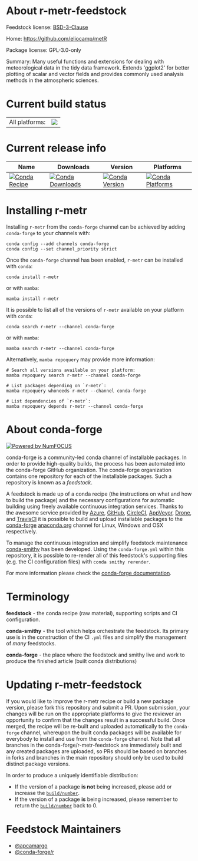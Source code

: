 About r-metr-feedstock
======================

Feedstock license: [BSD-3-Clause](https://github.com/conda-forge/r-metr-feedstock/blob/main/LICENSE.txt)

Home: https://github.com/eliocamp/metR

Package license: GPL-3.0-only

Summary: Many useful functions and extensions for dealing with meteorological data in the tidy data framework. Extends 'ggplot2' for better plotting of scalar and vector fields and provides commonly used analysis methods in the atmospheric sciences.

Current build status
====================


<table><tr><td>All platforms:</td>
    <td>
      <a href="https://dev.azure.com/conda-forge/feedstock-builds/_build/latest?definitionId=4236&branchName=main">
        <img src="https://dev.azure.com/conda-forge/feedstock-builds/_apis/build/status/r-metr-feedstock?branchName=main">
      </a>
    </td>
  </tr>
</table>

Current release info
====================

| Name | Downloads | Version | Platforms |
| --- | --- | --- | --- |
| [![Conda Recipe](https://img.shields.io/badge/recipe-r--metr-green.svg)](https://anaconda.org/conda-forge/r-metr) | [![Conda Downloads](https://img.shields.io/conda/dn/conda-forge/r-metr.svg)](https://anaconda.org/conda-forge/r-metr) | [![Conda Version](https://img.shields.io/conda/vn/conda-forge/r-metr.svg)](https://anaconda.org/conda-forge/r-metr) | [![Conda Platforms](https://img.shields.io/conda/pn/conda-forge/r-metr.svg)](https://anaconda.org/conda-forge/r-metr) |

Installing r-metr
=================

Installing `r-metr` from the `conda-forge` channel can be achieved by adding `conda-forge` to your channels with:

```
conda config --add channels conda-forge
conda config --set channel_priority strict
```

Once the `conda-forge` channel has been enabled, `r-metr` can be installed with `conda`:

```
conda install r-metr
```

or with `mamba`:

```
mamba install r-metr
```

It is possible to list all of the versions of `r-metr` available on your platform with `conda`:

```
conda search r-metr --channel conda-forge
```

or with `mamba`:

```
mamba search r-metr --channel conda-forge
```

Alternatively, `mamba repoquery` may provide more information:

```
# Search all versions available on your platform:
mamba repoquery search r-metr --channel conda-forge

# List packages depending on `r-metr`:
mamba repoquery whoneeds r-metr --channel conda-forge

# List dependencies of `r-metr`:
mamba repoquery depends r-metr --channel conda-forge
```


About conda-forge
=================

[![Powered by
NumFOCUS](https://img.shields.io/badge/powered%20by-NumFOCUS-orange.svg?style=flat&colorA=E1523D&colorB=007D8A)](https://numfocus.org)

conda-forge is a community-led conda channel of installable packages.
In order to provide high-quality builds, the process has been automated into the
conda-forge GitHub organization. The conda-forge organization contains one repository
for each of the installable packages. Such a repository is known as a *feedstock*.

A feedstock is made up of a conda recipe (the instructions on what and how to build
the package) and the necessary configurations for automatic building using freely
available continuous integration services. Thanks to the awesome service provided by
[Azure](https://azure.microsoft.com/en-us/services/devops/), [GitHub](https://github.com/),
[CircleCI](https://circleci.com/), [AppVeyor](https://www.appveyor.com/),
[Drone](https://cloud.drone.io/welcome), and [TravisCI](https://travis-ci.com/)
it is possible to build and upload installable packages to the
[conda-forge](https://anaconda.org/conda-forge) [anaconda.org](https://anaconda.org/)
channel for Linux, Windows and OSX respectively.

To manage the continuous integration and simplify feedstock maintenance
[conda-smithy](https://github.com/conda-forge/conda-smithy) has been developed.
Using the ``conda-forge.yml`` within this repository, it is possible to re-render all of
this feedstock's supporting files (e.g. the CI configuration files) with ``conda smithy rerender``.

For more information please check the [conda-forge documentation](https://conda-forge.org/docs/).

Terminology
===========

**feedstock** - the conda recipe (raw material), supporting scripts and CI configuration.

**conda-smithy** - the tool which helps orchestrate the feedstock.
                   Its primary use is in the construction of the CI ``.yml`` files
                   and simplify the management of *many* feedstocks.

**conda-forge** - the place where the feedstock and smithy live and work to
                  produce the finished article (built conda distributions)


Updating r-metr-feedstock
=========================

If you would like to improve the r-metr recipe or build a new
package version, please fork this repository and submit a PR. Upon submission,
your changes will be run on the appropriate platforms to give the reviewer an
opportunity to confirm that the changes result in a successful build. Once
merged, the recipe will be re-built and uploaded automatically to the
`conda-forge` channel, whereupon the built conda packages will be available for
everybody to install and use from the `conda-forge` channel.
Note that all branches in the conda-forge/r-metr-feedstock are
immediately built and any created packages are uploaded, so PRs should be based
on branches in forks and branches in the main repository should only be used to
build distinct package versions.

In order to produce a uniquely identifiable distribution:
 * If the version of a package **is not** being increased, please add or increase
   the [``build/number``](https://docs.conda.io/projects/conda-build/en/latest/resources/define-metadata.html#build-number-and-string).
 * If the version of a package **is** being increased, please remember to return
   the [``build/number``](https://docs.conda.io/projects/conda-build/en/latest/resources/define-metadata.html#build-number-and-string)
   back to 0.

Feedstock Maintainers
=====================

* [@apcamargo](https://github.com/apcamargo/)
* [@conda-forge/r](https://github.com/conda-forge/r/)

